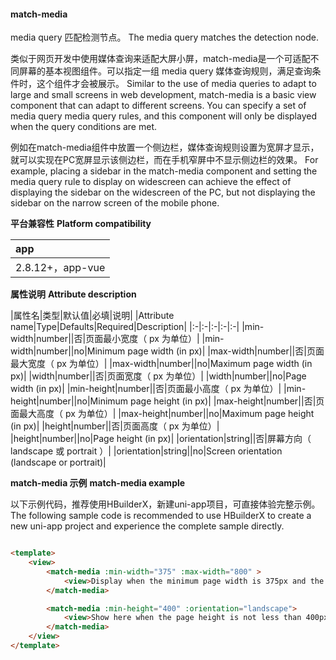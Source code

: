 #### match-media

media query 匹配检测节点。
The media query matches the detection node.

类似于网页开发中使用媒体查询来适配大屏小屏，match-media是一个可适配不同屏幕的基本视图组件。可以指定一组 media query 媒体查询规则，满足查询条件时，这个组件才会被展示。
Similar to the use of media queries to adapt to large and small screens in web development, match-media is a basic view component that can adapt to different screens. You can specify a set of media query media query rules, and this component will only be displayed when the query conditions are met.

例如在match-media组件中放置一个侧边栏，媒体查询规则设置为宽屏才显示，就可以实现在PC宽屏显示该侧边栏，而在手机窄屏中不显示侧边栏的效果。
For example, placing a sidebar in the match-media component and setting the media query rule to display on widescreen can achieve the effect of displaying the sidebar on the widescreen of the PC, but not displaying the sidebar on the narrow screen of the mobile phone.

**平台兼容性**
**Platform compatibility**

|app|
|:-|
|2.8.12+，app-vue|


**属性说明**
**Attribute description**

|属性名|类型|默认值|必填|说明|
|Attribute name|Type|Defaults|Required|Description|
|:-|:-|:-|:-|:-|
|min-width|number||否|页面最小宽度（ px 为单位）|
|min-width|number||no|Minimum page width (in px)|
|max-width|number||否|页面最大宽度（ px 为单位）|
|max-width|number||no|Maximum page width (in px)|
|width|number||否|页面宽度（ px 为单位）|
|width|number||no|Page width (in px)|
|min-height|number||否|页面最小高度（ px 为单位）|
|min-height|number||no|Minimum page height (in px)|
|max-height|number||否|页面最大高度（ px 为单位）|
|max-height|number||no|Maximum page height (in px)|
|height|number||否|页面高度（ px 为单位）|
|height|number||no|Page height (in px)|
|orientation|string||否|屏幕方向（ landscape 或 portrait ）|
|orientation|string||no|Screen orientation (landscape or portrait)|

**match-media 示例**
**match-media example**

以下示例代码，推荐使用HBuilderX，新建uni-app项目，可直接体验完整示例。
The following sample code is recommended to use HBuilderX to create a new uni-app project and experience the complete sample directly.
```html

<template>
    <view>
        <match-media :min-width="375" :max-width="800" >
            <view>Display when the minimum page width is 375px and the maximum page width is 800px</view>
        </match-media>

        <match-media :min-height="400" :orientation="landscape">
            <view>Show here when the page height is not less than 400px and the screen orientation is portrait</view>
        </match-media>
    </view>
</template>
```
